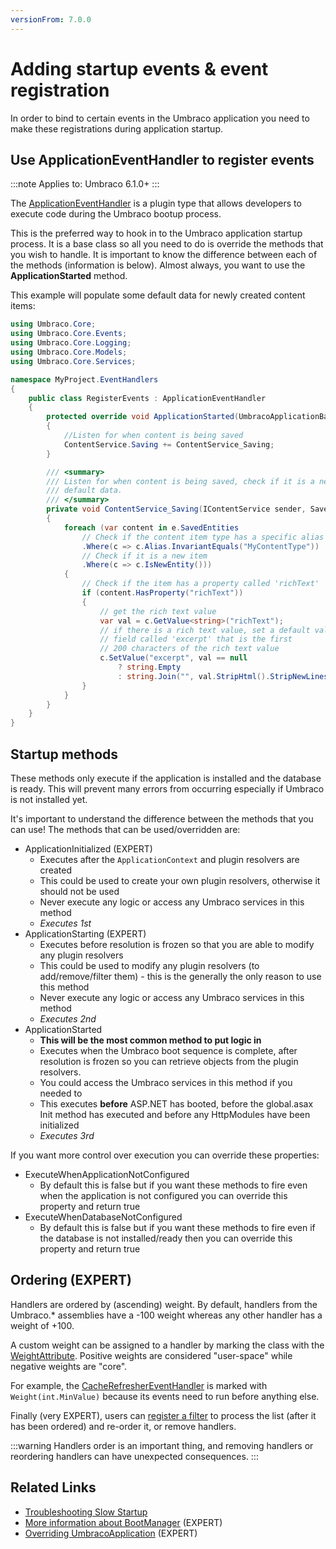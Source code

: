```yaml
---
versionFrom: 7.0.0
---
```


# Adding startup events & event registration

In order to bind to certain events in the Umbraco application you need to make these registrations during application startup.

## Use ApplicationEventHandler to register events

:::note
Applies to: Umbraco 6.1.0+
:::

The [ApplicationEventHandler](https://our.umbraco.com/apidocs/v7/csharp/api/Umbraco.Core.ApplicationEventHandler.html) is a plugin type that allows developers to execute code during the Umbraco bootup process.

This is the preferred way to hook in to the Umbraco application startup process. It is a base class so all you need to do is override the methods that you wish to handle. It is important to know the difference between each of the methods (information is below). Almost always, you want to use the __ApplicationStarted__ method.

This example will populate some default data for newly created content items:

```csharp
using Umbraco.Core;
using Umbraco.Core.Events;
using Umbraco.Core.Logging;
using Umbraco.Core.Models;
using Umbraco.Core.Services;

namespace MyProject.EventHandlers
{
    public class RegisterEvents : ApplicationEventHandler
    {
        protected override void ApplicationStarted(UmbracoApplicationBase umbracoApplication, ApplicationContext applicationContext)
        {
            //Listen for when content is being saved
            ContentService.Saving += ContentService_Saving;
        }

        /// <summary>
        /// Listen for when content is being saved, check if it is a new item and fill in some
        /// default data.
        /// </summary>
        private void ContentService_Saving(IContentService sender, SaveEventArgs<IContent> e)
        {
            foreach (var content in e.SavedEntities
                // Check if the content item type has a specific alias
                .Where(c => c.Alias.InvariantEquals("MyContentType"))
                // Check if it is a new item
                .Where(c => c.IsNewEntity()))
            {
                // Check if the item has a property called 'richText'
                if (content.HasProperty("richText"))
                {
                    // get the rich text value
                    var val = c.GetValue<string>("richText");
                    // if there is a rich text value, set a default value in a
                    // field called 'excerpt' that is the first
                    // 200 characters of the rich text value
                    c.SetValue("excerpt", val == null
                        ? string.Empty
                        : string.Join("", val.StripHtml().StripNewLines().Take(200)));
                }
            }
        }
    }
}
```

## Startup methods

These methods only execute if the application is installed and the database is ready. This will prevent many errors from occurring especially if Umbraco is not installed yet.

It's important to understand the difference between the methods that you can use! The methods that can be used/overridden are:

* ApplicationInitialized (EXPERT)
  * Executes after the `ApplicationContext` and plugin resolvers are created
  * This could be used to create your own plugin resolvers, otherwise it should not be used
  * Never execute any logic or access any Umbraco services in this method
  * _Executes 1st_
* ApplicationStarting (EXPERT)
  * Executes before resolution is frozen so that you are able to modify any plugin resolvers
  * This could be used to modify any plugin resolvers (to add/remove/filter them) - this is the generally the only reason to use this method
  * Never execute any logic or access any Umbraco services in this method
  * _Executes 2nd_
* ApplicationStarted
  * __This will be the most common method to put logic in__
  * Executes when the Umbraco boot sequence is complete, after resolution is frozen so you can retrieve objects from the plugin resolvers.
  * You could access the Umbraco services in this method if you needed to
  * This executes __before__ ASP.NET has booted, before the global.asax Init method has executed and before any HttpModules have been initialized
  * _Executes 3rd_

If you want more control over execution you can override these properties:

* ExecuteWhenApplicationNotConfigured
  * By default this is false but if you want these methods to fire even when the application is not configured you can override this property and return true
* ExecuteWhenDatabaseNotConfigured
    * By default this is false but if you want these methods to fire even if the database is not installed/ready then you can override this property and return true

## Ordering (EXPERT)

Handlers are ordered by (ascending) weight. By default, handlers from the Umbraco.* assemblies have a -100 weight whereas any other handler has a weight of +100.

A custom weight can be assigned to a handler by marking the class with the [WeightAttribute](https://our.umbraco.com/apidocs/v7/csharp/api/Umbraco.Core.ObjectResolution.WeightAttribute.html). Positive weights are considered "user-space" while negative weights are "core".

For example, the [CacheRefresherEventHandler](https://our.umbraco.com/apidocs/v7/csharp/api/Umbraco.Web.Cache.CacheRefresherEventHandler.html) is marked with `Weight(int.MinValue)` because its events need to run before anything else.

Finally (very EXPERT), users can [register a filter](https://our.umbraco.com/apidocs/v7/csharp/api/Umbraco.Core.ObjectResolution.ApplicationEventsResolver.html#Umbraco_Core_ObjectResolution_ApplicationEventsResolver_FilterCollection) to process the list (after it has been ordered) and re-order it, or remove handlers.

:::warning
Handlers order is an important thing, and removing handlers or reordering handlers can have unexpected consequences.
:::


## Related Links

* [Troubleshooting Slow Startup](Troubleshooting-Slow-Startup.md)
* [More information about BootManager](Understanding-Bootmanagers.md) (EXPERT)
* [Overriding UmbracoApplication](Extending-UmbracoApplication.md) (EXPERT)
